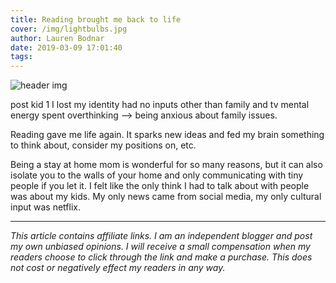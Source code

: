 ```yaml
---
title: Reading brought me back to life
cover: /img/lightbulbs.jpg
author: Lauren Bodnar
date: 2019-03-09 17:01:40
tags:
---
```

![header img](/img/lightbulbs.jpg)

post kid 1 I lost my identity
 had no inputs other than family and tv
  mental energy spent overthinking --> being anxious about family issues.

  Reading gave me life again. It sparks new ideas and fed my brain something to think about, consider my positions on, etc.

  Being a stay at home mom is wonderful for so many reasons, but it can also isolate you to the walls of your home and only communicating with tiny people if you let it. I felt like the only think I had to talk about with people was about my kids. My only news came from social media, my only cultural input was netflix.

****
*This article contains affiliate links.  I am an independent blogger and post my own unbiased opinions. I will receive a small compensation when my readers choose to click through the link and make a purchase. This does not cost or negatively effect my readers in any way.*
